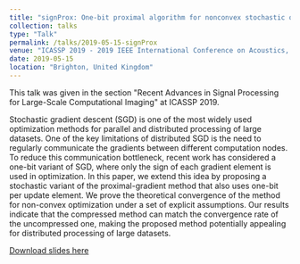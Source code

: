 ```yaml
---
title: "signProx: One-bit proximal algorithm for nonconvex stochastic optimization"
collection: talks
type: "Talk"
permalink: /talks/2019-05-15-signProx
venue: "ICASSP 2019 - 2019 IEEE International Conference on Acoustics, Speech and Signal Processing (ICASSP)"
date: 2019-05-15
location: "Brighton, United Kingdom"
---
```


This talk was given in the section "Recent Advances in Signal Processing for Large-Scale Computational Imaging" at ICASSP 2019. 

Stochastic gradient descent (SGD) is one of the most widely used optimization methods for parallel and distributed processing of large datasets. One of the key limitations of distributed SGD is the need to regularly communicate the gradients between different computation nodes. To reduce this communication bottleneck, recent work has considered a one-bit variant of SGD, where only the sign of each gradient element is used in optimization. In this paper, we extend this idea by proposing a stochastic variant of the proximal-gradient method that also uses one-bit per update element. We prove the theoretical convergence of the method for non-convex optimization under a set of explicit assumptions. Our results indicate that the compressed method can match the convergence rate of the uncompressed one, making the proposed method potentially appealing for distributed processing of large datasets.

[Download slides here](https://xuxiaojian.github.io/files/signProxPdf.pdf)
